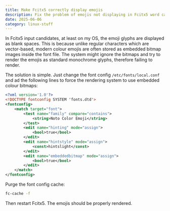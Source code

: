```yaml
---
title: Make Fcitx5 correctly display emojis
description: Fix the problem of emojis not displaying in Fcitx5 word candidates.
date: 2025-06-06
category: linux-stuff
---
```


In Fcitx5 input candidates, at least on my OS, the emoji glyphs are displayed as blank spaces. This is because unlike regular characters which are vector-based, modern colour emojis are often stored as embedded bitmap images inside the font file. The system might ignore the bitmaps and try to render the emojis as standard monochrome glyphs, therefore failing to render.

The solution is simple. Just change the font config `/etc/fonts/local.conf` and ad the following lines to force the rendering system to use embedded colour bitmaps:
```xml
<?xml version='1.0'?>
<!DOCTYPE fontconfig SYSTEM 'fonts.dtd'>
<fontconfig>
	<match target="font">
		<test name="family" compare="contains">
			<string>Noto Color Emoji</string>
		</test>
		<edit name="hinting" mode="assign">
			<bool>true</bool>
		</edit>
		<edit name="hintstyle" mode="assign">
			<const>hintslight</const>
		</edit>
		<edit name="embeddedbitmap" mode="assign">
			<bool>true</bool>
		</edit>
	</match>
</fontconfig>
```

Purge the font config cache:
```sh
fc-cache -f
```

Then restart Fcitx5. The emojis should be properly rendered.
